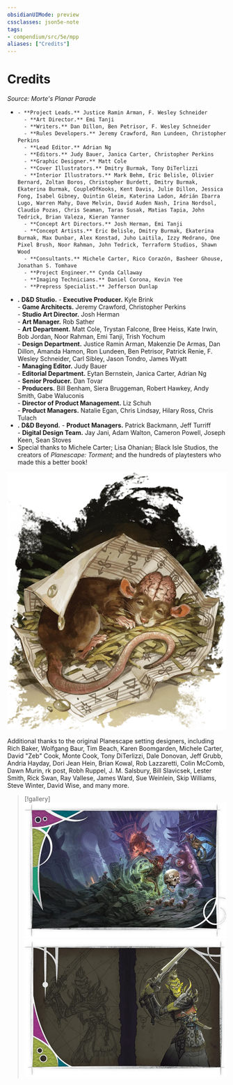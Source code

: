 ```yaml
---
obsidianUIMode: preview
cssclasses: json5e-note
tags:
- compendium/src/5e/mpp
aliases: ["Credits"]
---
```

# Credits
*Source: Morte's Planar Parade* 

-     - **Project Leads.** Justice Ramin Arman, F. Wesley Schneider    
        - **Art Director.** Emi Tanji    
        - **Writers.** Dan Dillon, Ben Petrisor, F. Wesley Schneider    
        - **Rules Developers.** Jeremy Crawford, Ron Lundeen, Christopher Perkins    
        - **Lead Editor.** Adrian Ng    
        - **Editors.** Judy Bauer, Janica Carter, Christopher Perkins    
        - **Graphic Designer.** Matt Cole    
        - **Cover Illustrators.** Dmitry Burmak, Tony DiTerlizzi    
        - **Interior Illustrators.** Mark Behm, Eric Belisle, Olivier Bernard, Zoltan Boros, Christopher Burdett, Dmitry Burmak, Ekaterina Burmak, CoupleOfKooks, Kent Davis, Julie Dillon, Jessica Fong, Isabel Gibney, Quintin Gleim, Katerina Ladon, Adrián Ibarra Lugo, Warren Mahy, Dave Melvin, David Auden Nash, Irina Nordsol, Claudio Pozas, Chris Seaman, Taras Susak, Matias Tapia, John Tedrick, Brian Valeza, Kieran Yanner    
        - **Concept Art Directors.** Josh Herman, Emi Tanji    
        - **Concept Artists.** Eric Belisle, Dmitry Burmak, Ekaterina Burmak, Max Dunbar, Alex Konstad, Juho Laitila, Izzy Medrano, One Pixel Brush, Noor Rahman, John Tedrick, Terraform Studios, Shawn Wood    
        - **Consultants.** Michele Carter, Rico Corazón, Basheer Ghouse, Jonathan S. Tomhave    
        - **Project Engineer.** Cynda Callaway    
        - **Imaging Technicians.** Daniel Corona, Kevin Yee    
        - **Prepress Specialist.** Jefferson Dunlap    
- **.** **D&D Studio.**     - **Executive Producer.** Kyle Brink    
        - **Game Architects.** Jeremy Crawford, Christopher Perkins    
        - **Studio Art Director.** Josh Herman    
        - **Art Manager.** Rob Sather    
        - **Art Department.** Matt Cole, Trystan Falcone, Bree Heiss, Kate Irwin, Bob Jordan, Noor Rahman, Emi Tanji, Trish Yochum    
        - **Design Department.** Justice Ramin Arman, Makenzie De Armas, Dan Dillon, Amanda Hamon, Ron Lundeen, Ben Petrisor, Patrick Renie, F. Wesley Schneider, Carl Sibley, Jason Tondro, James Wyatt    
        - **Managing Editor.** Judy Bauer    
        - **Editorial Department.** Eytan Bernstein, Janica Carter, Adrian Ng    
        - **Senior Producer.** Dan Tovar    
        - **Producers.** Bill Benham, Siera Bruggeman, Robert Hawkey, Andy Smith, Gabe Waluconis    
        - **Director of Product Management.** Liz Schuh    
        - **Product Managers.** Natalie Egan, Chris Lindsay, Hilary Ross, Chris Tulach    
- **.** **D&D Beyond.**     - **Product Managers.** Patrick Backmann, Jeff Turriff    
        - **Digital Design Team.** Jay Jani, Adam Walton, Cameron Powell, Joseph Keen, Sean Stoves    
- Special thanks to Michele Carter; Lisa Ohanian; Black Isle Studios, the creators of *Planescape: Torment*; and the hundreds of playtesters who made this a better book!  

![](https://raw.githubusercontent.com/5etools-mirror-3/5etools-img/main/book/MPP/credits.webp#center)

Additional thanks to the original Planescape setting designers, including Rich Baker, Wolfgang Baur, Tim Beach, Karen Boomgarden, Michele Carter, David "Zeb" Cook, Monte Cook, Tony DiTerlizzi, Dale Donovan, Jeff Grubb, Andria Hayday, Dori Jean Hein, Brian Kowal, Rob Lazzaretti, Colin McComb, Dawn Murin, rk post, Robh Ruppel, J. M. Salsbury, Bill Slavicsek, Lester Smith, Rick Swan, Ray Vallese, James Ward, Sue Weinlein, Skip Williams, Steve Winter, David Wise, and many more.

> [!gallery]
> ![On the Cover: On this cove...](https://raw.githubusercontent.com/5etools-mirror-3/5etools-img/main/book/MPP/credits2.webp#gallery "On the Cover: On this cover by Dmitry Burmak, the skull-like planar traveler Morte explores the multiverse, but he doesn't exactly make friends wherever he goes.")
> ![On the Alt-Cover: Artist T...](https://raw.githubusercontent.com/5etools-mirror-3/5etools-img/main/book/MPP/credits3.webp#gallery "On the Alt-Cover: Artist Tony DiTerlizzi depicts a githyanki warrior, the most recent in a long tradition of gith to explore the planes and model for the covers of hardback bestiaries.")
